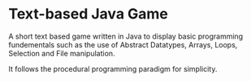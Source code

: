 # Text-based Java Game
A short text based game written in Java to display basic programming fundementals such as the use of Abstract Datatypes, Arrays, Loops, Selection and File manipulation.

It follows the procedural programming paradigm for simplicity.
